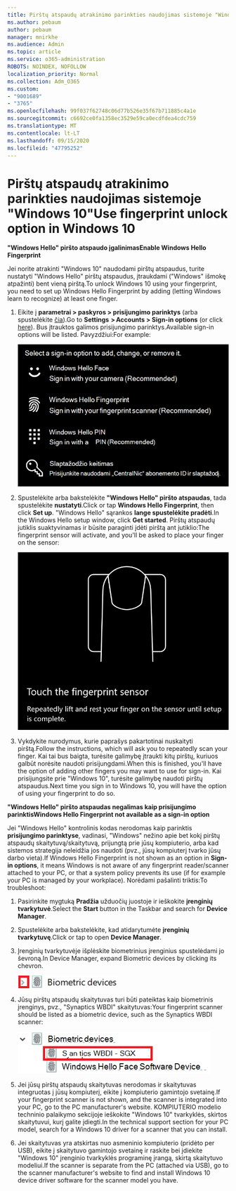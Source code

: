 ```yaml
---
title: Pirštų atspaudų atrakinimo parinkties naudojimas sistemoje "Windows 10"
ms.author: pebaum
author: pebaum
manager: mnirkhe
ms.audience: Admin
ms.topic: article
ms.service: o365-administration
ROBOTS: NOINDEX, NOFOLLOW
localization_priority: Normal
ms.collection: Adm_O365
ms.custom:
- "9001689"
- "3765"
ms.openlocfilehash: 99f037f62748c06d77b526e35f67b711885c4a1e
ms.sourcegitcommit: c6692ce0fa1358ec3529e59ca0ecdfdea4cdc759
ms.translationtype: MT
ms.contentlocale: lt-LT
ms.lasthandoff: 09/15/2020
ms.locfileid: "47795252"
---
```

# <a name="use-fingerprint-unlock-option-in-windows-10"></a><span data-ttu-id="37d62-102">Pirštų atspaudų atrakinimo parinkties naudojimas sistemoje "Windows 10"</span><span class="sxs-lookup"><span data-stu-id="37d62-102">Use fingerprint unlock option in Windows 10</span></span>

<span data-ttu-id="37d62-103">**"Windows Hello" piršto atspaudo įgalinimas**</span><span class="sxs-lookup"><span data-stu-id="37d62-103">**Enable Windows Hello Fingerprint**</span></span>

<span data-ttu-id="37d62-104">Jei norite atrakinti "Windows 10" naudodami pirštų atspaudus, turite nustatyti "Windows Hello" pirštų atspaudus, įtraukdami ("Windows" išmokę atpažinti) bent vieną pirštą.</span><span class="sxs-lookup"><span data-stu-id="37d62-104">To unlock Windows 10 using your fingerprint, you need to set up Windows Hello Fingerprint by adding (letting Windows learn to recognize) at least one finger.</span></span> 

1. <span data-ttu-id="37d62-105">Eikite į **parametrai > paskyros > prisijungimo parinktys** (arba spustelėkite [čia](ms-settings:signinoptions?activationSource=GetHelp)).</span><span class="sxs-lookup"><span data-stu-id="37d62-105">Go to **Settings  > Accounts > Sign-in options** (or click [here](ms-settings:signinoptions?activationSource=GetHelp)).</span></span> <span data-ttu-id="37d62-106">Bus įtrauktos galimos prisijungimo parinktys.</span><span class="sxs-lookup"><span data-stu-id="37d62-106">Available sign-in options will be listed.</span></span> <span data-ttu-id="37d62-107">Pavyzdžiui:</span><span class="sxs-lookup"><span data-stu-id="37d62-107">For example:</span></span>

    ![Prisijungimo parinktys.](media/sign-in-options.png)

2. <span data-ttu-id="37d62-109">Spustelėkite arba bakstelėkite **"Windows Hello" piršto atspaudas**, tada spustelėkite **nustatyti**.</span><span class="sxs-lookup"><span data-stu-id="37d62-109">Click or tap **Windows Hello Fingerprint**, then click **Set up**.</span></span> <span data-ttu-id="37d62-110">"Windows Hello" sąrankos **lange spustelėkite pradėti**.</span><span class="sxs-lookup"><span data-stu-id="37d62-110">In the Windows Hello setup window, click **Get started**.</span></span> <span data-ttu-id="37d62-111">Pirštų atspaudų jutiklis suaktyvinamas ir būsite paraginti įdėti pirštą ant jutiklio:</span><span class="sxs-lookup"><span data-stu-id="37d62-111">The fingerprint sensor will activate, and you'll be asked to place your finger on the sensor:</span></span>

   ![Pirštų atspaudų jutiklis.](media/fingerprint-sensor.png)

3. <span data-ttu-id="37d62-113">Vykdykite nurodymus, kurie paprašys pakartotinai nuskaityti pirštą.</span><span class="sxs-lookup"><span data-stu-id="37d62-113">Follow the instructions, which will ask you to repeatedly scan your finger.</span></span> <span data-ttu-id="37d62-114">Kai tai bus baigta, turėsite galimybę įtraukti kitų pirštų, kuriuos galbūt norėsite naudoti prisijungdami.</span><span class="sxs-lookup"><span data-stu-id="37d62-114">When this is finished, you'll have the option of adding other fingers you may want to use for sign-in.</span></span> <span data-ttu-id="37d62-115">Kai prisijungsite prie "Windows 10", turėsite galimybę naudoti pirštų atspaudus.</span><span class="sxs-lookup"><span data-stu-id="37d62-115">Next time you sign in to Windows 10, you will have the option of using your fingerprint to do so.</span></span>

<span data-ttu-id="37d62-116">**"Windows Hello" piršto atspaudas negalimas kaip prisijungimo parinktis**</span><span class="sxs-lookup"><span data-stu-id="37d62-116">**Windows Hello Fingerprint not available as a sign-in option**</span></span>

<span data-ttu-id="37d62-117">Jei "Windows Hello" kontrolinis kodas nerodomas kaip parinktis **prisijungimo parinktyse**, vadinasi, "Windows" nežino apie bet kokį pirštų atspaudų skaitytuvą/skaitytuvą, prijungtą prie jūsų kompiuterio, arba kad sistemos strategija neleidžia jos naudoti (pvz., jūsų kompiuterį tvarko jūsų darbo vieta).</span><span class="sxs-lookup"><span data-stu-id="37d62-117">If Windows Hello Fingerprint is not shown as an option in **Sign-in options**, it means Windows is not aware of any fingerprint reader/scanner attached to your PC, or that a system policy prevents its use (if for example your PC is managed by your workplace).</span></span> <span data-ttu-id="37d62-118">Norėdami pašalinti triktis:</span><span class="sxs-lookup"><span data-stu-id="37d62-118">To troubleshoot:</span></span> 

1. <span data-ttu-id="37d62-119">Pasirinkite mygtuką **Pradžia** užduočių juostoje ir ieškokite **įrenginių tvarkytuvė**.</span><span class="sxs-lookup"><span data-stu-id="37d62-119">Select the **Start** button in the Taskbar and search for **Device Manager**.</span></span>

2. <span data-ttu-id="37d62-120">Spustelėkite arba bakstelėkite, kad atidarytumėte **įrenginių tvarkytuvę**.</span><span class="sxs-lookup"><span data-stu-id="37d62-120">Click or tap to open **Device Manager**.</span></span>

3. <span data-ttu-id="37d62-121">Įrenginių tvarkytuvėje išplėskite biometrinius įrenginius spustelėdami jo ševroną.</span><span class="sxs-lookup"><span data-stu-id="37d62-121">In Device Manager, expand Biometric devices by clicking its chevron.</span></span>

   ![Biometriniai įrenginiai.](media/biometric-devices.png)

4. <span data-ttu-id="37d62-123">Jūsų pirštų atspaudų skaitytuvas turi būti pateiktas kaip biometrinis įrenginys, pvz., "Synaptics WBDI" skaitytuvas:</span><span class="sxs-lookup"><span data-stu-id="37d62-123">Your fingerprint scanner should be listed as a biometric device, such as the Synaptics WBDI scanner:</span></span>

   ![Biometriniai įrenginiai.](media/biometric-devices-expanded.png)

5. <span data-ttu-id="37d62-125">Jei jūsų pirštų atspaudų skaitytuvas nerodomas ir skaitytuvas integruotas į jūsų kompiuterį, eikite į kompiuterio gamintojo svetainę.</span><span class="sxs-lookup"><span data-stu-id="37d62-125">If your fingerprint scanner is not shown, and the scanner is integrated into your PC, go to the PC manufacturer's website.</span></span> <span data-ttu-id="37d62-126">KOMPIUTERIO modelio techninio palaikymo sekcijoje ieškokite "Windows 10" tvarkyklės, skirtos skaitytuvui, kurį galite įdiegti.</span><span class="sxs-lookup"><span data-stu-id="37d62-126">In the technical support section for your PC model, search for a Windows 10 driver for a scanner that you can install.</span></span>

6. <span data-ttu-id="37d62-127">Jei skaitytuvas yra atskirtas nuo asmeninio kompiuterio (pridėto per USB), eikite į skaitytuvo gamintojo svetainę ir raskite bei įdiekite "Windows 10" įrenginio tvarkyklės programinę įrangą, skirtą skaitytuvo modeliui.</span><span class="sxs-lookup"><span data-stu-id="37d62-127">If the scanner is separate from the PC (attached via USB), go to the scanner manufacturer's website to find and install Windows 10 device driver software for the scanner model you have.</span></span>
